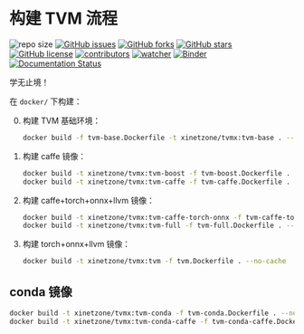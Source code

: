 # 构建 TVM 流程

![repo size](https://img.shields.io/github/repo-size/xinetzone/tvm-docker.svg)
[![GitHub issues][issue-badge]][issue-link]
[![GitHub forks][fork-badge]][fork-link]
[![GitHub stars][star-badge]][star-link]
[![GitHub license][license-badge]][license-link]
[![contributors][contributor-badge]][contributor-link]
[![watcher][watcher-badge]][watcher-link]
[![Binder][binder-badge]][binder-link]
[![Documentation Status][status-badge]][status-link]

学无止境！

[pypi-badge]: https://img.shields.io/pypi/v/tvm-docker.svg
[issue-badge]: https://img.shields.io/github/issues/xinetzone/tvm-docker
[issue-link]: https://github.com/xinetzone/tvm-docker/issues
[fork-badge]: https://img.shields.io/github/forks/xinetzone/tvm-docker
[fork-link]: https://github.com/xinetzone/tvm-docker/network
[star-badge]: https://img.shields.io/github/stars/xinetzone/tvm-docker
[star-link]: https://github.com/xinetzone/tvm-docker/stargazers
[license-badge]: https://img.shields.io/github/license/xinetzone/tvm-docker
[license-link]: https://github.com/xinetzone/tvm-docker/LICENSE
[contributor-badge]: https://img.shields.io/github/contributors/xinetzone/tvm-docker
[contributor-link]: https://github.com/xinetzone/tvm-docker/contributors
[watcher-badge]: https://img.shields.io/github/watchers/xinetzone/tvm-docker
[watcher-link]: https://github.com/xinetzone/tvm-docker/watchers
[binder-badge]: https://mybinder.org/badge_logo.svg
[binder-link]: https://mybinder.org/v2/gh/xinetzone/tvm-docker/main
[install-badge]: https://img.shields.io/pypi/dw/tvm-docker?label=pypi%20installs
[install-link]: https://pypistats.org/packages/tvm-docker
[status-badge]: https://readthedocs.org/projects/tvm-docker/badge/?version=latest
[status-link]: https://tvm-docker.readthedocs.io/zh/latest/?badge=latest

在 `docker/` 下构建：

0. 构建 TVM 基础环境：
    ```bash
    docker build -f tvm-base.Dockerfile -t xinetzone/tvmx:tvm-base . --no-cache
    ```
1. 构建 caffe 镜像：
    ```bash
    docker build -t xinetzone/tvmx:tvm-boost -f tvm-boost.Dockerfile . --no-cache
    docker build -t xinetzone/tvmx:tvm-caffe -f tvm-caffe.Dockerfile . --no-cache
    ```
2. 构建 caffe+torch+onnx+llvm 镜像：
    ```bash
    docker build -t xinetzone/tvmx:tvm-caffe-torch-onnx -f tvm-caffe-torch-onnx.Dockerfile . --no-cache
    docker build -t xinetzone/tvmx:tvm-full -f tvm-full.Dockerfile . --no-cache
    ```
3. 构建 torch+onnx+llvm 镜像：
    ```bash
    docker build -t xinetzone/tvmx:tvm -f tvm.Dockerfile . --no-cache
    ```

## conda 镜像

```bash
docker build -t xinetzone/tvmx:tvm-conda -f tvm-conda.Dockerfile . --no-cache
docker build -t xinetzone/tvmx:tvm-conda-caffe -f tvm-conda-caffe.Dockerfile . --no-cache
```

